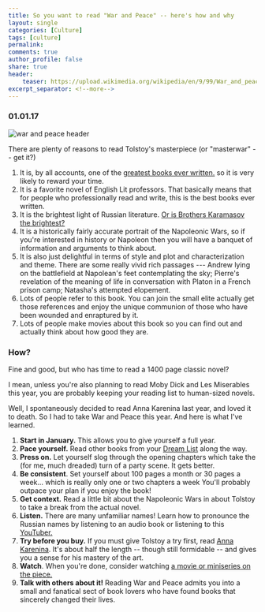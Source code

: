 ```yaml
---
title: So you want to read "War and Peace" -- here's how and why
layout: single
categories: [Culture]
tags: [culture]
permalink: 
comments: true
author_profile: false
share: true
header:
    teaser: https://upload.wikimedia.org/wikipedia/en/9/99/War_and_peace_2016_tv_series_titlecard.jpg
excerpt_separator: <!--more-->
---
```


### 01.01.17

![war and peace header](https://upload.wikimedia.org/wikipedia/en/9/99/War_and_peace_2016_tv_series_titlecard.jpg)

There are plenty of reasons to read Tolstoy's masterpiece (or "masterwar" -- get it?)

1. It is, by all accounts, one of the [greatest books ever written.](http://thegreatestbooks.org/) so it is very likely to reward your time.
2. It is a favorite novel of English Lit professors. That basically means that for people who professionally read and write, this is the best books ever written. 
3. It is the brightest light of Russian literature. [Or is Brothers Karamasov the brightest?](http://www.themillions.com/2012/04/tolstoy-or-dostoevsky-8-experts-on-whos-greater.html)
4. It is a historically fairly accurate portrait of the Napoleonic Wars, so if you're interested in history or Napoleon then you will have a banquet of information and arguments to think about.
5. It is also just delightful in terms of style and plot and characterization and theme. There are some really vivid rich passages ---  Andrew lying on the battlefield at Napolean's feet contemplating the sky; Pierre's revelation of the meaning of life in conversation with Platon in a French prison camp; Natasha's attempted elopement.  
6. Lots of people refer to this book. You can join the small elite actually get those references and enjoy the unique communion of those who have been wounded and enraptured by it. 
7. Lots of people make movies about this book so you can find out and actually think about how good they are. 


### How?

Fine and good, but who has time to read a 1400 page classic novel? 

I mean, unless you're also planning to read Moby Dick and Les Miserables this year, you are probably keeping your reading list to human-sized novels.

Well, I spontaneously decided to read Anna Karenina last year, and loved it to death. So I had to take War and Peace this year. And here is what I've learned.


1. **Start in January.**  This allows you to give yourself a full year.
2. **Pace yourself.** Read other books from your [Dream List](http://www.readingintentionally.com/2012/10/building-your-list-part-3-brainstorm.html) along the way.
3. **Press on.** Let yourself slog through the opening chapters which take the (for me, much dreaded) turn of a party scene. It gets better.
4. **Be consistent**. Set yourself about 100 pages a month or 30 pages a week... which is really only one or two chapters a week You'll probably outpace your plan if you enjoy the book!
5. **Get context.** Read a little bit about the Napoleonic Wars in about Tolstoy to take a break from the actual novel.
6. **Listen.** There are many unfamiliar names! Learn how to pronounce the Russian names by listening to an audio book or listening to this [YouTuber.](https://youtu.be/hk5iD1MoakY?t=29s)
7. **Try before you buy.** If you must give Tolstoy a try first, read [Anna Karenina](http://www.gutenberg.org/files/1399/1399-h/1399-h.htm). It's about half the length -- though still formidable -- and gives you a sense for his mastery of the art.
8. **Watch**. When you're done, consider watching [a movie or miniseries on the piece.](http://www.imdb.com/find?ref_=nv_sr_fn&q=war+and+peace&s=all)
9. **Talk with others about it!** Reading War and Peace admits you into a small and fanatical sect of book lovers who have found books that sincerely changed their lives.
